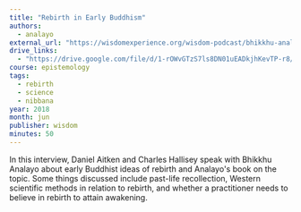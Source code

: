 ```yaml
---
title: "Rebirth in Early Buddhism"
authors:
  - analayo
external_url: "https://wisdomexperience.org/wisdom-podcast/bhikkhu-analayo-hallisey/"
drive_links:
  - "https://drive.google.com/file/d/1-rOWvGTzS7ls8DN01uEADkjhKevTP-r8/view?usp=sharing"
course: epistemology
tags:
  - rebirth
  - science
  - nibbana
year: 2018
month: jun
publisher: wisdom
minutes: 50
---
```


In this interview, Daniel Aitken and Charles Hallisey speak with Bhikkhu Analayo about early Buddhist ideas of rebirth and Analayo's book on the topic. Some things discussed include past-life recollection, Western scientific methods in relation to rebirth, and whether a practitioner needs to believe in rebirth to attain awakening.